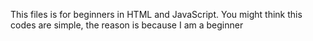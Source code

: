 This files is for beginners in HTML and JavaScript. You might think this codes are simple, the reason is because I am a beginner 
